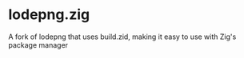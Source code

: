 # lodepng.zig
A fork of lodepng that uses build.zid, making it easy to use with Zig's package manager
